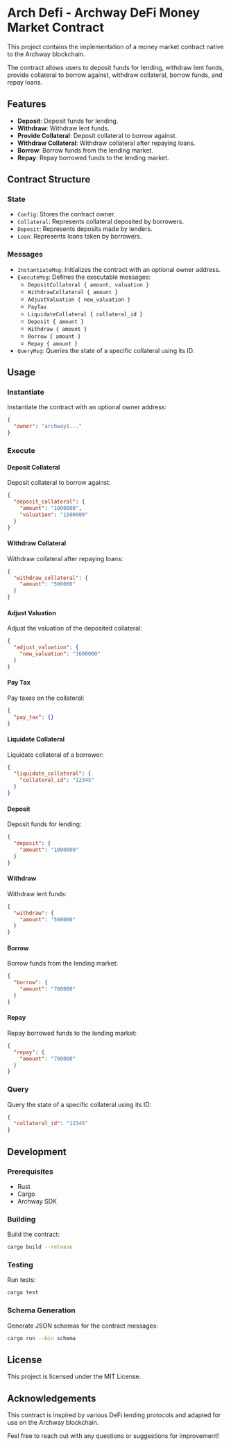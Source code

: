 # Arch Defi - Archway DeFi Money Market Contract

This project contains the implementation of a money market contract native to the Archway blockchain.

The contract allows users to deposit funds for lending, withdraw lent funds, provide collateral to borrow against, withdraw collateral, borrow funds, and repay loans.

## Features

- **Deposit**: Deposit funds for lending.
- **Withdraw**: Withdraw lent funds.
- **Provide Collateral**: Deposit collateral to borrow against.
- **Withdraw Collateral**: Withdraw collateral after repaying loans.
- **Borrow**: Borrow funds from the lending market.
- **Repay**: Repay borrowed funds to the lending market.

## Contract Structure

### State

- `Config`: Stores the contract owner.
- `Collateral`: Represents collateral deposited by borrowers.
- `Deposit`: Represents deposits made by lenders.
- `Loan`: Represents loans taken by borrowers.

### Messages

- `InstantiateMsg`: Initializes the contract with an optional owner address.
- `ExecuteMsg`: Defines the executable messages:
  - `DepositCollateral { amount, valuation }`
  - `WithdrawCollateral { amount }`
  - `AdjustValuation { new_valuation }`
  - `PayTax`
  - `LiquidateCollateral { collateral_id }`
  - `Deposit { amount }`
  - `Withdraw { amount }`
  - `Borrow { amount }`
  - `Repay { amount }`
- `QueryMsg`: Queries the state of a specific collateral using its ID.

## Usage

### Instantiate

Instantiate the contract with an optional owner address:

```json
{
  "owner": "archway1..."
}
```

### Execute

#### Deposit Collateral

Deposit collateral to borrow against:

```json
{
  "deposit_collateral": {
    "amount": "1000000",
    "valuation": "1500000"
  }
}
```

#### Withdraw Collateral

Withdraw collateral after repaying loans:

```json
{
  "withdraw_collateral": {
    "amount": "500000"
  }
}
```

#### Adjust Valuation

Adjust the valuation of the deposited collateral:

```json
{
  "adjust_valuation": {
    "new_valuation": "1600000"
  }
}
```

#### Pay Tax

Pay taxes on the collateral:

```json
{
  "pay_tax": {}
}
```

#### Liquidate Collateral

Liquidate collateral of a borrower:

```json
{
  "liquidate_collateral": {
    "collateral_id": "12345"
  }
}
```

#### Deposit

Deposit funds for lending:

```json
{
  "deposit": {
    "amount": "1000000"
  }
}
```

#### Withdraw

Withdraw lent funds:

```json
{
  "withdraw": {
    "amount": "500000"
  }
}
```

#### Borrow

Borrow funds from the lending market:

```json
{
  "borrow": {
    "amount": "700000"
  }
}
```

#### Repay

Repay borrowed funds to the lending market:

```json
{
  "repay": {
    "amount": "700000"
  }
}
```

### Query

Query the state of a specific collateral using its ID:

```json
{
  "collateral_id": "12345"
}
```

## Development

### Prerequisites

- Rust
- Cargo
- Archway SDK

### Building

Build the contract:

```bash
cargo build --release
```

### Testing

Run tests:

```bash
cargo test
```

### Schema Generation

Generate JSON schemas for the contract messages:

```bash
cargo run --bin schema
```

## License

This project is licensed under the MIT License.

## Acknowledgements

This contract is inspired by various DeFi lending protocols and adapted for use on the Archway blockchain.

Feel free to reach out with any questions or suggestions for improvement!